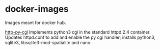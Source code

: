 # docker-images
Images meant for docker hub.

[http-py-cgi](https://hub.docker.com/repository/docker/caraka/httpd-py-cgi)
    Implements python3 cgi in the standard httpd:2.4 container. Updates httpd.conf to add and enable the py cgi handler; installs python3, sqlite3, libsqlite3-mod-spatialite and nano.
